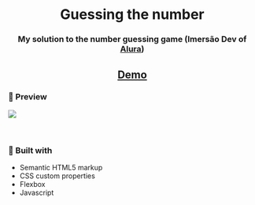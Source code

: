 <h1 align="center">Guessing the number</h1>

<div align="center">
  <h3>My solution to the number guessing game (Imersão Dev of <a href="https://www.alura.com.br/" target="_blank">Alura</a>)</h3>
</div>
<div align="center">
  <h2>
    <a href="">
      Demo
    </a>
  </h2>
</div>

<div> 
  <h3>👀 Preview</h3>
  <img src="./readme-files/project-preview.gif">
</div>
<br>

#
<h3>🔨 Built with</h3>

<ul>
  <li>Semantic HTML5 markup</li>
  <li>CSS custom properties</li>
  <li>Flexbox</li>
  <li>Javascript</li>
</ul>
